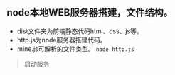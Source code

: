 ## node本地WEB服务器搭建，文件结构。
* dist文件夹为前端静态代码html、css、js等。
* http.js为node服务器搭建代码。
* mine.js可解析的文件类型。
`node http.js`
>启动服务

